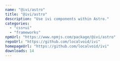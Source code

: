 ```yaml
---
name: "@ivi/astro"
title: "@ivi/astro"
description: "Use ivi components within Astro."
categories:
  - "css+ui"
  - "frameworks"
npmUrl: "https://www.npmjs.com/package/@ivi/astro"
repoUrl: "https://github.com/localvoid/ivi"
homepageUrl: "https://github.com/localvoid/ivi"
downloads: 14
---
```

